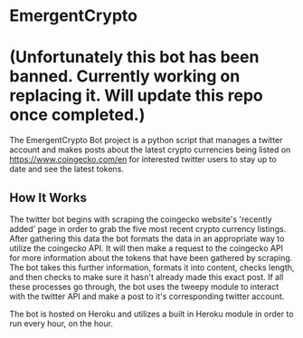 # EmergentCrypto
# (Unfortunately this bot has been banned. Currently working on replacing it. Will update this repo once completed.)
The EmergentCrypto Bot project is a python script that manages a twitter account and makes posts about the latest crypto currencies being listed on https://www.coingecko.com/en for interested twitter users to stay up to date and see the latest tokens. 

## How It Works
The twitter bot begins with scraping the coingecko website's 'recently added' page in order to grab the five most recent crypto currency listings. After gathering this data the bot formats the data in an appropriate way to utilize the coingecko API. It will then make a request to the coingecko API for more information about the tokens that have been gathered by scraping. The bot takes this further information, formats it into content, checks length, and then checks to make sure it hasn't already made this exact post. If all these processes go through, the bot uses the tweepy module to interact with the twitter API and make a post to it's corresponding twitter account. 

The bot is hosted on Heroku and utilizes a built in Heroku module in order to run every hour, on the hour.
